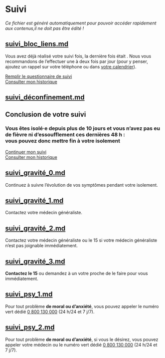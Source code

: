 
# Suivi

*Ce fichier est généré automatiquement pour pouvoir accéder rapidement aux contenus,il ne doit pas être édité !*


## [suivi_bloc_liens.md](suivi_bloc_liens.md)

Vous avez déjà réalisé votre suivi <span class="suivi-repetition"></span> fois, la dernière fois était <span class="suivi-derniere-fois"></span>.
Nous vous recommandons de l’effectuer une à deux fois par jour (pour y penser, ajoutez un rappel sur votre téléphone ou dans <a href="" class="js-calendar" download="rappel-covid19.ics">votre calendrier</a>).

<div class="form-controls">
    <div class="button-full-width">
        <a class="button button-full-width"
           href="/suiviintroduction" data-navigo
           >Remplir le questionnaire de suivi</a>
    </div>
    <a class="button button-outline button-full-width"
       href="/suivihistorique" data-navigo
    >Consulter mon historique</a>
</div>



## [suivi_déconfinement.md](suivi_déconfinement.md)

## Conclusion de votre suivi

<div class="statut statut-deconfinement">

### Vous êtes isolé·e depuis plus de 10 jours et vous n’avez pas eu de fièvre ni d’essoufflement ces dernières 48 h :<br> vous pouvez donc mettre fin à votre isolement

</div>

<div class="form-controls">
    <div class="button-full-width">
        <a class="button button-full-width"
           href="/suiviintroduction" data-navigo
            >Continuer mon suivi</a>
    </div>
    <a class="button button-outline button-full-width"
       href="/suivihistorique" data-navigo
        >Consulter mon historique</a>
</div>



## [suivi_gravité_0.md](suivi_gravité_0.md)

Continuez à suivre l’évolution de vos symptômes pendant votre isolement.


## [suivi_gravité_1.md](suivi_gravité_1.md)

Contactez votre médecin généraliste.



## [suivi_gravité_2.md](suivi_gravité_2.md)

Contactez votre médecin généraliste ou le 15 si votre médecin généraliste n’est pas joignable immédiatement.



## [suivi_gravité_3.md](suivi_gravité_3.md)

**Contactez le 15** ou demandez à un votre proche de le faire pour vous immédiatement.



## [suivi_psy_1.md](suivi_psy_1.md)

Pour tout problème **de moral ou d’anxiété**, vous pouvez appeler le numéro vert dédié <a href="tel:+33800130000">0 800 130 000</a> (24 h/24 et 7 j/7).



## [suivi_psy_2.md](suivi_psy_2.md)

Pour tout problème **de moral ou d’anxiété**, si vous le désirez, vous pouvez appeler votre médecin ou le numéro vert dédié <a href="tel:+33800130000">0 800 130 000</a> (24 h/24 et 7 j/7).


